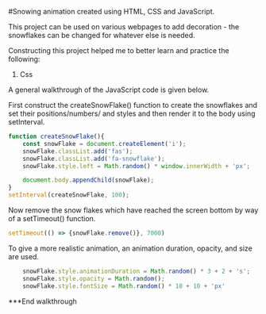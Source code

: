 #Snowing animation created using HTML, CSS and JavaScript.

This project can be used on various webpages to add decoration - the snowflakes can be changed for whatever else is needed.

Constructing this project helped me to better learn and practice the following:
1) Css

A general walkthrough of the JavaScript code is given below.

First construct the createSnowFlake() function to create the snowflakes and set their positions/numbers/ and styles and then render it to the body using setInterval.
```JavaScript
function createSnowFlake(){
    const snowFlake = document.createElement('i');
    snowFlake.classList.add('fas');
    snowFlake.classList.add('fa-snowflake');
    snowFlake.style.left = Math.random() * window.innerWidth + 'px';

    document.body.appendChild(snowFlake);
}
setInterval(createSnowFlake, 100);
```


Now remove the snow flakes which have reached the screen bottom by way of a setTimeout() function.
```JavaScript
setTimeout(() => {snowFlake.remove()}, 7000)
```


To give a more realistic animation, an animation duration, opacity, and size are used.
```JavaScript
    snowFlake.style.animationDuration = Math.random() * 3 + 2 + 's';
    snowFlake.style.opacity = Math.random();
    snowFlake.style.fontSize = Math.random() * 10 + 10 + 'px'
```


***End walkthrough
